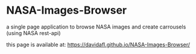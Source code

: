 # NASA-Images-Browser
a single page application to browse NASA images and create carrousels (using NASA rest-api)

this page is available at: https://davidafl.github.io/NASA-Images-Browser/

